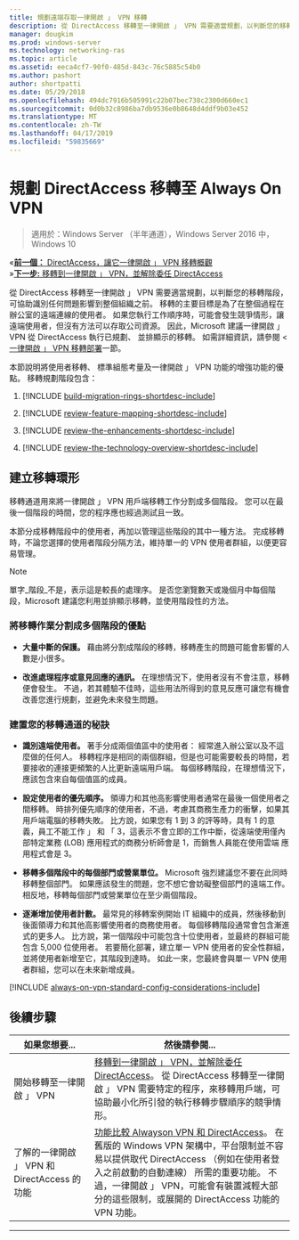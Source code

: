```yaml
---
title: 規劃遠端存取一律開啟 」 VPN 移轉
description: 從 DirectAccess 移轉至一律開啟 」 VPN 需要適當規劃，以判斷您的移轉階段，可協助識別任何問題影響到整個組織之前。
manager: dougkim
ms.prod: windows-server
ms.technology: networking-ras
ms.topic: article
ms.assetid: eeca4cf7-90f0-485d-843c-76c5885c54b0
ms.author: pashort
author: shortpatti
ms.date: 05/29/2018
ms.openlocfilehash: 494dc7916b505991c22b07bec738c2300d660ec1
ms.sourcegitcommit: 0d0b32c8986ba7db9536e0b8648d4ddf9b03e452
ms.translationtype: MT
ms.contentlocale: zh-TW
ms.lasthandoff: 04/17/2019
ms.locfileid: "59835669"
---
```

# <a name="plan-the-directaccess-to-always-on-vpn-migration"></a>規劃 DirectAccess 移轉至 Always On VPN

>適用於：Windows Server （半年通道），Windows Server 2016 中，Windows 10

&#171;[**前一個：** DirectAccess，讓它一律開啟 」 VPN 移轉概觀](da-always-on-migration-overview.md)<br>
&#187;[**下一步:** 移轉到一律開啟 」 VPN，並解除委任 DirectAccess](da-always-on-migration-deploy.md)


從 DirectAccess 移轉至一律開啟 」 VPN 需要適當規劃，以判斷您的移轉階段，可協助識別任何問題影響到整個組織之前。 移轉的主要目標是為了在整個過程在辦公室的遠端連線的使用者。 如果您執行工作順序時，可能會發生競爭情形，讓遠端使用者，但沒有方法可以存取公司資源。 因此，Microsoft 建議一律開啟 」 VPN 從 DirectAccess 執行已規劃、 並排顯示的移轉。 如需詳細資訊，請參閱 <<c0> [ 一律開啟 」 VPN 移轉部署](da-always-on-migration-deploy.md)一節。

本節說明將使用者移轉、 標準組態考量及一律開啟 」 VPN 功能的增強功能的優點。 移轉規劃階段包含：

1.  [!INCLUDE [build-migration-rings-shortdesc-include](../includes/build-migration-rings-shortdesc-include.md)]

2.  [!INCLUDE [review-feature-mapping-shortdesc-include](../includes/review-feature-mapping-shortdesc-include.md)] 

3.  [!INCLUDE [review-the-enhancements-shortdesc-include](../includes/review-the-enhancements-shortdesc-include.md)] 

4.  [!INCLUDE [review-the-technology-overview-shortdesc-include](../includes/review-the-technology-overview-shortdesc-include.md)]

## <a name="build-migration-rings"></a>建立移轉環形
移轉通道用來將一律開啟 」 VPN 用戶端移轉工作分割成多個階段。 您可以在最後一個階段的時間，您的程序應也經過測試且一致。

本節分成移轉階段中的使用者，再加以管理這些階段的其中一種方法。 完成移轉時，不論您選擇的使用者階段分隔方法，維持單一的 VPN 使用者群組，以便更容易管理。

>[!NOTE] 
>單字_階段_不是，表示這是較長的處理序。 是否您瀏覽數天或幾個月中每個階段，Microsoft 建議您利用並排顯示移轉，並使用階段性的方法。

### <a name="benefits-of-dividing-the-migration-effort-into-multiple-phases"></a>將移轉作業分割成多個階段的優點

-   **大量中斷的保護。** 藉由將分割成階段的移轉，移轉產生的問題可能會影響的人數是小很多。

-   **改進處理程序或意見回應的通訊。** 在理想情況下，使用者沒有不會注意，移轉便會發生。 不過，若其體驗不佳時，這些用法所得到的意見反應可讓您有機會改善您進行規劃，並避免未來發生問題。

### <a name="tips-for-building-your-migration-ring"></a>建置您的移轉通道的秘訣

-   **識別遠端使用者。** 著手分成兩個值區中的使用者： 經常進入辦公室以及不這麼做的任何人。 移轉程序是相同的兩個群組，但是也可能需要較長的時間，若要接收的連接更頻繁的人比更新遠端用戶端。 每個移轉階段，在理想情況下，應該包含來自每個值區的成員。

-  **設定使用者的優先順序。** 領導力和其他高影響使用者通常在最後一個使用者之間移轉。 時排列優先順序的使用者，不過，考慮其商務生產力的衝擊，如果其用戶端電腦的移轉失敗。 比方說，如果您有 1 到 3 的評等時，具有 1 的意義，員工不能工作 」 和 「 3，這表示不會立即的工作中斷，從遠端使用僅內部特定業務 (LOB) 應用程式的商務分析師會是 1，而銷售人員能在使用雲端 應用程式會是 3。

-   **移轉多個階段中的每個部門或營業單位。** Microsoft 強烈建議您不要在此同時移轉整個部門。 如果應該發生的問題，您不想它會妨礙整個部門的遠端工作。 相反地，移轉每個部門或營業單位在至少兩個階段。

-   **逐漸增加使用者計數。** 最常見的移轉案例開始 IT 組織中的成員，然後移動到後面領導力和其他高影響使用者的商務使用者。 每個移轉階段通常會包含漸進式的更多人。 比方說，第一個階段中可能包含十位使用者，並最終的群組可能包含 5,000 位使用者。 若要簡化部署，建立單一 VPN 使用者的安全性群組，並將使用者新增至它，其階段到達時。 如此一來，您最終會與單一 VPN 使用者群組，您可以在未來新增成員。

[!INCLUDE [always-on-vpn-standard-config-considerations-include](../includes/always-on-vpn-standard-config-considerations-include.md)]


## <a name="next-step"></a>後續步驟

|如果您想要...  |然後請參閱...  |
|---------|---------|
|開始移轉至一律開啟 」 VPN     |[移轉到一律開啟 」 VPN，並解除委任 DirectAccess](da-always-on-migration-deploy.md)。 從 DirectAccess 移轉至一律開啟 」 VPN 需要特定的程序，來移轉用戶端，可協助最小化所引發的執行移轉步驟順序的競爭情形。         |
|了解的一律開啟 」 VPN 和 DirectAccess 的功能    |[功能比較 Alwayson VPN 和 DirectAccess](../vpn/vpn-map-da.md)。 在舊版的 Windows VPN 架構中，平台限制並不容易以提供取代 DirectAccess （例如在使用者登入之前啟動的自動連線） 所需的重要功能。 不過，一律開啟 」 VPN，可能會有裝置減輕大部分的這些限制，或展開的 DirectAccess 功能的 VPN 功能。         |



---